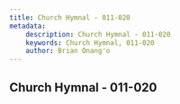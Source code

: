 ```yaml
---
title: Church Hymnal - 011-020
metadata:
    description: Church Hymnal - 011-020
    keywords: Church Hymnal, 011-020
    author: Brian Onang'o
---
```



## Church Hymnal - 011-020
  